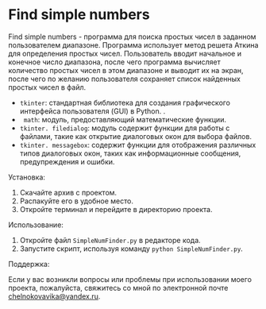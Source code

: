 # Find simple numbers

Find simple numbers - программа для поиска простых чисел в заданном пользователем диапазоне. Программа использует метод решета Аткина для определения простых чисел. Пользователь вводит начальное и конечное число диапазона, после чего программа вычисляет количество простых чисел в этом диапазоне и выводит их на экран, после чего по желанию пользователя сохраняет список найденных простых чисел в файл.

- `tkinter`: стандартная библиотека для создания графического интерфейса пользователя (GUI) в Python. 
.
- ` math`: модуль, предоставляющий математические функции.
- ` tkinter. filedialog `: модуль содержит функции для работы с файлами, такие как открытие диалоговых окон для выбора файлов.
- ` tkinter. messagebox `: содержит функции для отображения различных типов диалоговых окон, таких как информационные сообщения, предупреждения и ошибки.

Установка:

1. Скачайте архив с проектом.
2. Распакуйте его в удобное место.
3. Откройте терминал и перейдите в директорию проекта.

Использование:

1. Откройте файл `SimpleNumFinder.py` в редакторе кода.
2. Запустите скрипт, используя команду `python SimpleNumFinder.py`.


Поддержка:

Если у вас возникли вопросы или проблемы при использовании моего проекта, пожалуйста, свяжитесь со мной по электронной почте chelnokovavika@yandex.ru.